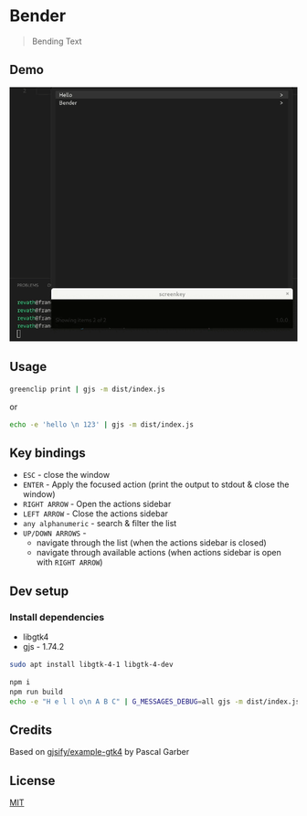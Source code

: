 # Bender

> Bending Text

## Demo

![demo](/images/adwaita-demo.gif)

## Usage

```sh
greenclip print | gjs -m dist/index.js
```

or

```sh
echo -e 'hello \n 123' | gjs -m dist/index.js
```

## Key bindings

* `ESC` - close the window
* `ENTER` - Apply the focused action (print the output to stdout & close the window)
* `RIGHT ARROW` - Open the actions sidebar
* `LEFT ARROW` - Close the actions sidebar
* `any alphanumeric` - search & filter the list
* `UP/DOWN ARROWS` -
    * navigate through the list (when the actions sidebar is closed)
    * navigate through available actions (when actions sidebar is open with `RIGHT ARROW`)

## Dev setup

### Install dependencies

* libgtk4
* gjs - 1.74.2

```sh
sudo apt install libgtk-4-1 libgtk-4-dev
```

```sh
npm i
npm run build
echo -e "H e l l o\n A B C" | G_MESSAGES_DEBUG=all gjs -m dist/index.js
```

## Credits

Based on [gjsify/example-gtk4](https://github.com/gjsify/example-gtk4) by Pascal Garber

## License

[MIT](/LICENSE)
